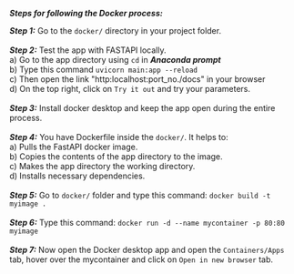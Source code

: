 ***Steps for following the Docker process:***

***Step 1:*** Go to the `docker/` directory in your project folder.  <br /><br />
***Step 2:*** Test the app with FASTAPI locally.<br />
a) Go to the app directory using `cd` in ***Anaconda prompt*** <br />
b) Type this command `uvicorn main:app --reload` <br />
c) Then open the link "http:localhost:port_no./docs" in your browser <br />
d) On the top right, click on `Try it out` and try your parameters. <br /> <br />
***Step 3:*** Install docker desktop and keep the app open during the entire process. <br /> <br />
***Step 4:*** You have Dockerfile inside the `docker/`. It helps to: <br /> 
a) Pulls the FastAPI docker image. <br />
b) Copies the contents of the app directory to the image. <br />
c) Makes the app directory the working directory. <br />
d) Installs necessary dependencies. <br /> <br />
***Step 5:*** Go to `docker/` folder and type this command: `docker build -t myimage .` <br /> <br />
***Step 6:*** Type this command: `docker run -d --name mycontainer -p 80:80 myimage` <br /> <br />
***Step 7:*** Now open the Docker desktop app and open the `Containers/Apps` tab, hover over the mycontainer 
and click on `Open in new browser` tab.  